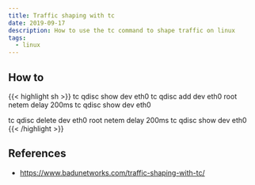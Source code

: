 ```yaml
---
title: Traffic shaping with tc
date: 2019-09-17
description: How to use the tc command to shape traffic on linux
tags:
  - linux
---
```


## How to

{{< highlight sh >}}
tc qdisc show dev eth0
tc qdisc add dev eth0 root netem delay 200ms
tc qdisc show dev eth0

tc qdisc delete dev eth0 root netem delay 200ms
tc qdisc show dev eth0
{{< /highlight >}}

## References

  - https://www.badunetworks.com/traffic-shaping-with-tc/
